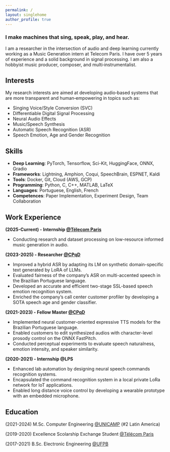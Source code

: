 ```yaml
---
permalink: /
layout: singlehome
author_profile: true
---
```

### I make machines that sing, speak, play, and hear.

I am a researcher in the intersection of audio and deep learning currently working as a Music Generation intern at Telecom Paris. I have over 5 years of experience and a solid background in signal processing. I am also a hobbyist music producer, composer, and multi‑instrumentalist.

## Interests
My research interests are aimed at developing audio‑based systems that are more transparent and human‑empowering in topics such as: 

* Singing Voice/Style Conversion (SVC)
* Differentiable Digital Signal Processing
* Neural Audio Effects
* Music/Speech Synthesis
* Automatic Speech Recognition (ASR)
* Speech Emotion, Age and Gender Recognition

## Skills
  * **Deep Learning**: PyTorch, Tensorflow, Sci-Kit, HuggingFace, ONNX, Gradio
  * **Frameworks**: Lightning, Amphion, Coqui, SpeechBrain, ESPNET, Kaldi
  * **Tools**: Docker, Git, Cloud (AWS, GCP)
  * **Programming**: Python, C, C++, MATLAB, LaTeX
  * **Languages**: Portuguese, English, French
  * **Competences**: Paper Implementation, Experiment Design, Team Collaboration

## Work Experience
**(2025-Current) - Internship [@Télecom Paris](https://www.linkedin.com/company/cpqd/)**
  * Conducting research and dataset processing on low-resource informed music generation in audio.

**(2023-2025) - Researcher [@CPqD](https://www.linkedin.com/company/cpqd/)**
  * Improved a hybrid ASR by adapting its LM on synthetic domain-specific text generated by LoRA of LLMs.
  * Evaluated fairness of the company’s ASR on multi-accented speech in the Brazilian Portuguese language.
  * Developed an accurate and efficient two-stage SSL-based speech emotion recognition system.
  * Enriched the company’s call center customer profiler by developing a SOTA speech age and gender classifier.
    
**(2021-2023) - Fellow Master [@CPqD](https://www.linkedin.com/company/cpqd/)**
  * Implemented neural customer-oriented expressive TTS models for the Brazilian Portuguese language.
  * Enabled customers to edit synthesized audios with character-level prosody control on the ONNX FastPitch.
  * Conducted perceptual experiments to evaluate speech naturalness, emotion intensity, and speaker similarity.
    
**(2020-2021) - Internship @LPS**
  * Enhanced lab automation by designing neural speech commands recognition systems.
  * Encapsulated the command recognition system in a local private LoRa network for IoT applications.
  * Enabled long distance voice control by developing a wearable prototype with an embedded microphone.
    
## Education
(2021-2024) M.Sc. Computer Engineering [@UNICAMP](https://www.unicamp.br/unicamp/) (#2 Latin America)

(2019-2020) Excellence Scolarship Exchange Student [@Télécom Paris](https://www.telecom-paris.fr/)

(2017-2021) B.Sc. Electronic Engineering [@UFPB](https://www.ufpb.br/)

